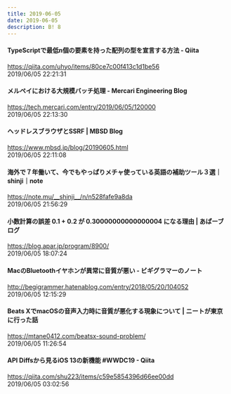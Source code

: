 ```yaml
---
title: 2019-06-05
date: 2019-06-05
description: B! 8
---
```


#### TypeScriptで最低n個の要素を持った配列の型を宣言する方法 - Qiita
https://qiita.com/uhyo/items/80ce7c00f413c1d1be56<br>
2019/06/05 22:21:31<br>


#### メルペイにおける大規模バッチ処理 - Mercari Engineering Blog
https://tech.mercari.com/entry/2019/06/05/120000<br>
2019/06/05 22:13:30<br>


#### ヘッドレスブラウザとSSRF | MBSD Blog
https://www.mbsd.jp/blog/20190605.html<br>
2019/06/05 22:11:08<br>


#### 海外で７年働いて、今でもやっぱりメチャ使っている英語の補助ツール３選｜__shinji__｜note
https://note.mu/__shinji__/n/n528fafe9a8da<br>
2019/06/05 21:56:29<br>


#### 小数計算の誤差 0.1 + 0.2 が 0.30000000000000004 になる理由 | あぱーブログ
https://blog.apar.jp/program/8900/<br>
2019/06/05 18:07:24<br>


#### MacのBluetoothイヤホンが異常に音質が悪い - ビギグラマーのノート
http://begigrammer.hatenablog.com/entry/2018/05/20/104052<br>
2019/06/05 12:15:29<br>


#### Beats XでmacOSの音声入力時に音質が悪化する現象について | ニートが東京に行った話
https://mtane0412.com/beatsx-sound-problem/<br>
2019/06/05 11:26:54<br>


#### API Diffsから見るiOS 13の新機能 #WWDC19 - Qiita
https://qiita.com/shu223/items/c59e5854396d66ee00dd<br>
2019/06/05 03:02:56<br>


